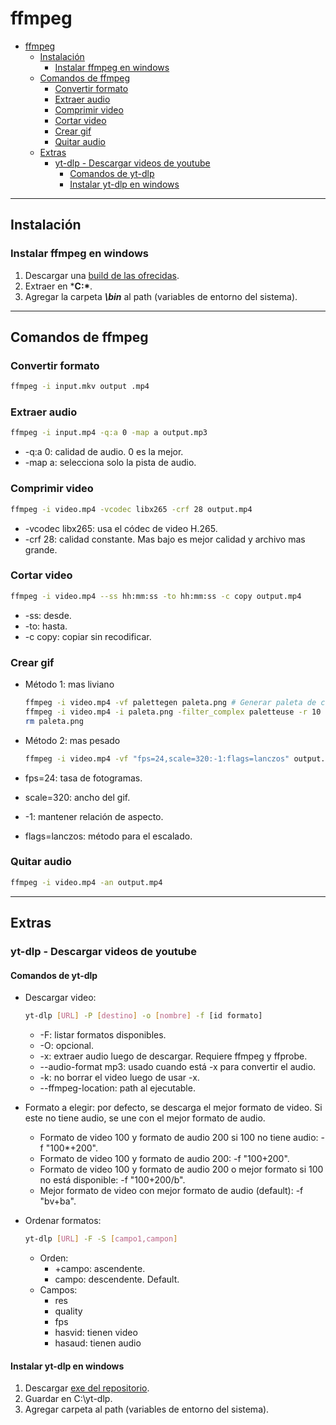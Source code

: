 # ffmpeg

- [ffmpeg](#ffmpeg)
  - [Instalación](#instalación)
    - [Instalar ffmpeg en windows](#instalar-ffmpeg-en-windows)
  - [Comandos de ffmpeg](#comandos-de-ffmpeg)
    - [Convertir formato](#convertir-formato)
    - [Extraer audio](#extraer-audio)
    - [Comprimir video](#comprimir-video)
    - [Cortar video](#cortar-video)
    - [Crear gif](#crear-gif)
    - [Quitar audio](#quitar-audio)
  - [Extras](#extras)
    - [yt-dlp - Descargar videos de youtube](#yt-dlp---descargar-videos-de-youtube)
      - [Comandos de yt-dlp](#comandos-de-yt-dlp)
      - [Instalar yt-dlp en windows](#instalar-yt-dlp-en-windows)

---

## Instalación

### Instalar ffmpeg en windows

1. Descargar una [build de las ofrecidas](https://ffmpeg.org/download.html#build-windows).
2. Extraer en ***C:\***.
3. Agregar la carpeta ***\bin*** al path (variables de entorno del sistema).

---

## Comandos de ffmpeg

### Convertir formato

```sh
ffmpeg -i input.mkv output .mp4
```

### Extraer audio

```sh
ffmpeg -i input.mp4 -q:a 0 -map a output.mp3
```

- -q:a 0: calidad de audio. 0 es la mejor.
- -map a: selecciona solo la pista de audio.

### Comprimir video

```sh
ffmpeg -i video.mp4 -vcodec libx265 -crf 28 output.mp4
```

- -vcodec libx265: usa el códec de video H.265.
- -crf 28: calidad constante. Mas bajo es mejor calidad y archivo mas grande.

### Cortar video

```sh
ffmpeg -i video.mp4 --ss hh:mm:ss -to hh:mm:ss -c copy output.mp4
```

- -ss: desde.
- -to: hasta.
- -c copy: copiar sin recodificar.

### Crear gif

- Método 1: mas liviano

    ```sh
    ffmpeg -i video.mp4 -vf palettegen paleta.png # Generar paleta de colores
    ffmpeg -i video.mp4 -i paleta.png -filter_complex paletteuse -r 10 -s 320x480 output.gif
    rm paleta.png
    ```

- Método 2: mas pesado

    ```sh
    ffmpeg -i video.mp4 -vf "fps=24,scale=320:-1:flags=lanczos" output.gif
    ```

- fps=24: tasa de fotogramas.
- scale=320: ancho del gif.
- -1: mantener relación de aspecto.
- flags=lanczos: método para el escalado.

### Quitar audio

```sh
ffmpeg -i video.mp4 -an output.mp4
```

---

## Extras

### yt-dlp - Descargar videos de youtube

#### Comandos de yt-dlp

- Descargar video:

    ```sh
    yt-dlp [URL] -P [destino] -o [nombre] -f [id formato]
    ```

  - -F: listar formatos disponibles.
  - -O: opcional.
  - -x: extraer audio luego de descargar. Requiere ffmpeg y ffprobe.
  - --audio-format mp3: usado cuando está -x para convertir el audio.
  - -k: no borrar el video luego de usar -x.
  - --ffmpeg-location: path al ejecutable.

- Formato a elegir: por defecto, se descarga el mejor formato de video. Si este no tiene audio, se une con el mejor formato de audio.
  - Formato de video 100 y formato de audio 200 si 100 no tiene audio: -f "100*+200".
  - Formato de video 100 y formato de audio 200: -f "100+200".
  - Formato de video 100 y formato de audio 200 o mejor formato si 100 no está disponible: -f "100+200/b".
  - Mejor formato de video con mejor formato de audio (default): -f "bv+ba".

- Ordenar formatos:

    ```sh
    yt-dlp [URL] -F -S [campo1,campon]
    ```

  - Orden:
    - +campo: ascendente.
    - campo: descendente. Default.
  - Campos:
    - res
    - quality
    - fps
    - hasvid: tienen video
    - hasaud: tienen audio

#### Instalar yt-dlp en windows

1. Descargar [exe del repositorio](https://github.com/yt-dlp/yt-dlp?tab=readme-ov-file#release-files).
2. Guardar en C:\yt-dlp.
3. Agregar carpeta al path (variables de entorno del sistema).
